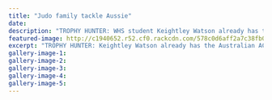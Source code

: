 ```yaml
---
title: "Judo family tackle Aussie"
date: 
description: "TROPHY HUNTER: WHS student Keightley Watson already has the Australian ACT and Queensland judo titles in the bag and is aiming to add the Sydney International title in his grade..."
featured-image: http://c1940652.r52.cf0.rackcdn.com/578c0d6aff2a7c38fb000899/Keightley-to-Sydney-for-Intern-title-12-July-Chron.jpg
excerpt: "TROPHY HUNTER: Keightley Watson already has the Australian ACT and Queensland judo titles in the bag and is aiming to add the Sydney International title in his grade."
gallery-image-1: 
gallery-image-2: 
gallery-image-3: 
gallery-image-4: 
gallery-image-5: 
---
```

